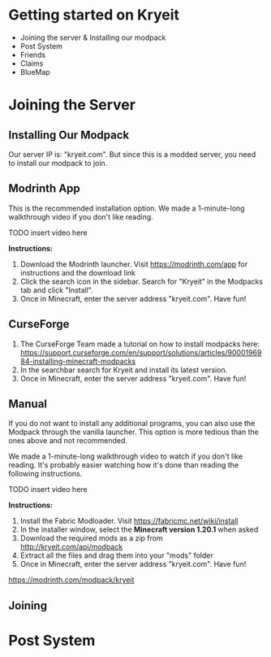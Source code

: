 # Getting started on Kryeit

- Joining the server & Installing our modpack
- Post System
- Friends
- Claims
- BlueMap

# Joining the Server

## Installing Our Modpack

Our server IP is: "kryeit.com". But since this is a modded server, you need to install our modpack to join.

## Modrinth App

This is the recommended installation option. We made a 1-minute-long walkthrough video if you don't like reading. 

[//]: # (TODO insert video here)
TODO insert video here

**Instructions:**
1. Download the Modrinth launcher. Visit https://modrinth.com/app for instructions and the download link
2. Click the search icon in the sidebar. Search for "Kryeit" in the Modpacks tab and click "Install".
3. Once in Minecraft, enter the server address "kryeit.com". Have fun!

## CurseForge

1. The CurseForge Team made a tutorial on how to install modpacks here: https://support.curseforge.com/en/support/solutions/articles/9000196984-installing-minecraft-modpacks
2. In the searchbar search for Kryeit and install its latest version. 
3. Once in Minecraft, enter the server address "kryeit.com". Have fun!

## Manual

If you do not want to install any additional programs, you can also use the Modpack through the vanilla launcher. This
option is more tedious than the ones above and not recommended.

We made a 1-minute-long walkthrough video to watch if you don't like reading. It's probably easier watching how it's
done than reading the following instructions.

[//]: # (TODO insert video here)
TODO insert video here

**Instructions:**

1. Install the Fabric Modloader. Visit https://fabricmc.net/wiki/install
2. In the installer window, select the **Minecraft version 1.20.1** when asked
3. Download the required mods as a zip from http://kryeit.com/api/modpack
4. Extract all the files and drag them into your "mods" folder
5. Once in Minecraft, enter the server address "kryeit.com". Have fun!

https://modrinth.com/modpack/kryeit

## Joining

# Post System

